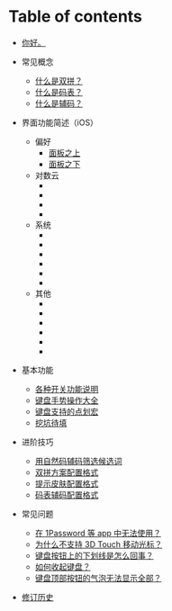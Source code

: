 # Table of contents

* [你好。](README.md)
* 常见概念

  - [什么是双拼？](concept/whatssp.md)
  - [什么是码表？](concept/codetable.md)
  - [什么是辅码？](concept/assist.md)
* 界面功能简述（iOS）
  - 偏好
    - [面板之上](basic/ios/above.md)
    - [面板之下](basic/ios/under.md)
  - 对数云
    - []()
    - []()
    - []()
    - []()
  - 系统
    - []()
    - []()
    - []()
    - []()
    - []()
    - []()
  - 其他 
    - []()
    - []()
    - []()
    - []()
    - []()
    - []()

* 基本功能
  - [各种开关功能说明](basic/switchs.md)
  - [键盘手势操作大全](basic/gestures.md)
  - [键盘支持的点划宏](basic/marco.md)
  - [挖坑待填](basic/gitbookcli.md)
* 进阶技巧
  - [用自然码辅码筛选候选词](advanced/zrmassist.md)
  - [双拼方案配置格式](advanced/spformat.md)
  - [提示皮肤配置格式](advanced/skin-format.md)
  - [码表辅码配置格式](advanced/table-format.md)
* 常见问题
  - [在 1Password 等 app 中无法使用？](faq/1p.md)
  - [为什么不支持 3D Touch 移动光标？](faq/3d.md)
  - [键盘按钮上的下划线是怎么回事？](faq/button.md)
  - [如何收起键盘？](faq/dismiss.md)
  - [键盘顶部按钮的气泡无法显示全部？](faq/popup.md)
* [修订历史](revision-history.md)